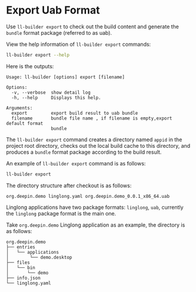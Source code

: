 # Export Uab Format

Use `ll-builder export` to check out the build content and generate the `bundle` format package (referred to as uab).

View the help information of `ll-builder export` commands:

```bash
ll-builder export --help
```

Here is the outputs:

```text
Usage: ll-builder [options] export [filename]

Options:
  -v, --verbose  show detail log
  -h, --help     Displays this help.

Arguments:
  export         export build result to uab bundle
  filename       bundle file name , if filename is empty,export default format
                 bundle
```

The `ll-builder export` command creates a directory named `appid` in the project root directory, checks out the local build cache to this directory, and produces a `bundle` format package according to the build result.

An example of `ll-builder export` command is as follows:

```bash
ll-builder export
```

The directory structure after checkout is as follows:

```text
org.deepin.demo linglong.yaml org.deepin.demo_0.0.1_x86_64.uab
```

Linglong applications have two package formats: `linglong`, `uab`, currently the `linglong` package format is the main one.

Take `org.deepin.demo` Linglong application as an example, the directory is as follows:

```text
org.deepin.demo
├── entries
│   └── applications
│        └── demo.desktop
├── files
│   └── bin
│       └── demo
├── info.json
└── linglong.yaml
```
